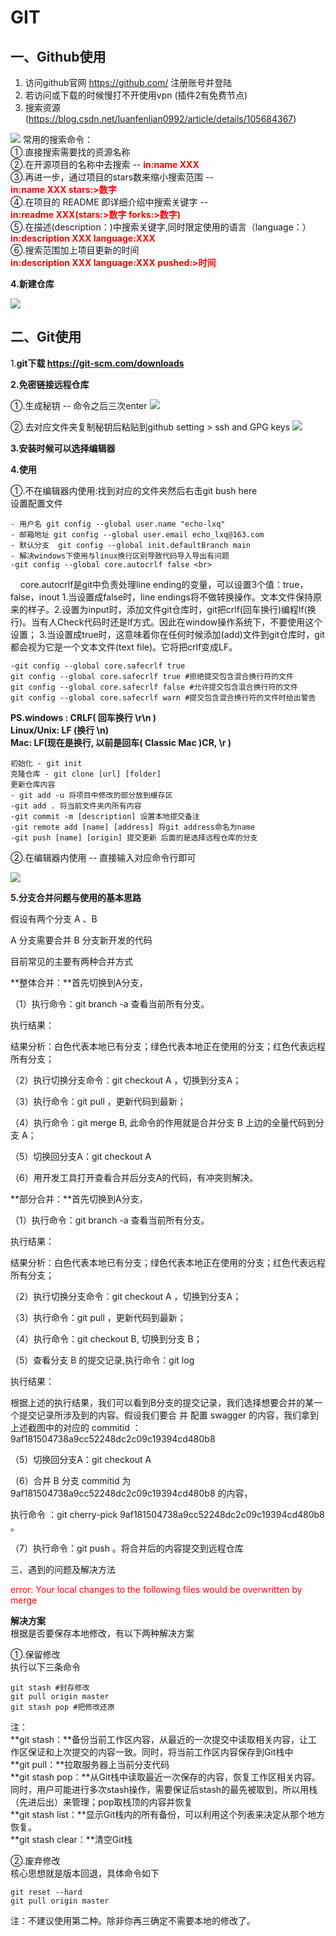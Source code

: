 # GIT #
## 一、Github使用 ##

1. 访问github官网 https://github.com/ 注册账号并登陆
1. 若访问或下载的时候慢打不开使用vpn (插件2有免费节点)
1. 搜索资源(https://blog.csdn.net/luanfenlian0992/article/details/105684367)

![](./images/git_step_01.png)
常用的搜索命令：<br>
①.直接搜索需要找的资源名称<br>
②.在开源项目的名称中去搜索 -- <a style="color:red">**in:name XXX**</a><br>
③.再进一步，通过项目的stars数来缩小搜索范围 -- <br>
<a style="color:red">**in:name XXX stars:>数字** </a> <br>
④.在项目的 README 即详细介绍中搜索关键字 --<br>
<a style="color:red">**in:readme XXX(stars:>数字 forks:>数字)**</a><br>
⑤.在描述(description：)中搜索关键字,同时限定使用的语言（language：）<br>
<a style="color:red">**in:description XXX language:XXX<br>** </a>
⑥.搜索范围加上项目更新的时间<br>
<a style="color:red">**in:description XXX language:XXX pushed:>时间**</a>

**4.新建仓库**

![](./images/git_step_02.png)

## 二、Git使用 ##
1.**git下载 https://git-scm.com/downloads**

**2.免密链接远程仓库**

①.生成秘钥  -- 命令之后三次enter
![](./images/git_step_03.png)

②.去对应文件夹复制秘钥后粘贴到github  setting > ssh and GPG keys
![](./images/git_step_04.png)

**3.安装时候可以选择编辑器**

**4.使用**

①.不在编辑器内使用:找到对应的文件夹然后右击git bush here<br>
设置配置文件  <br>

    - 用户名 git config --global user.name "echo-lxq"
    - 邮箱地址 git config --global user.email echo_lxq@163.com
    - 默认分支  git config --global init.defaultBranch main
    - 解决windows下使用与linux换行区别导致代码导入导出有问题
    -git config --global core.autocrlf false <br>
&nbsp;&nbsp;&nbsp;&nbsp;core.autocrlf是git中负责处理line ending的变量，可以设置3个值：true，false，inout  1.当设置成false时，line endings将不做转换操作。文本文件保持原来的样子。2.设置为input时，添加文件git仓库时，git把crlf(回车换行)编程lf(换行)。当有人Check代码时还是lf方式。因此在window操作系统下，不要使用这个设置； 3.当设置成true时，这意味着你在任何时候添加(add)文件到git仓库时，git都会视为它是一个文本文件(text file)。它将把crlf变成LF。

    -git config --global core.safecrlf true 
    git config --global core.safecrlf true #拒绝提交包含混合换行符的文件
    git config --global core.safecrlf false #允许提交包含混合换行符的文件
    git config --global core.safecrlf warn #提交包含混合换行符的文件时给出警告
**PS.windows : CRLF( 回车换行 \r\n ) <br>
	 Linux/Unix: LF (换行 \n) <br>
	 Mac: LF(现在是换行, 以前是回车( Classic Mac )CR, \r )<br>**

    初始化 - git init
    克隆仓库 - git clone [url] [folder]
    更新仓库内容 
    - git add -u 将项目中修改的部分放到缓存区  
    -git add . 将当前文件夹内所有内容
    -git commit -m [description] 设置本地提交备注
    -git remote add [name] [address] 将git address命名为name
    -git push [name] [origin] 提交更新 后面的是选择远程仓库的分支
     
②.在编辑器内使用 -- 直接输入对应命令行即可

![](./images/git_step_05.png)

**5.分支合并问题与使用的基本思路**

假设有两个分支 A 、B

A 分支需要合并 B 分支新开发的代码

目前常见的主要有两种合并方式

**整体合并：**首先切换到A分支，

（1）执行命令：git branch -a 查看当前所有分支。

执行结果：

结果分析：白色代表本地已有分支；绿色代表本地正在使用的分支；红色代表远程所有分支；

（2）执行切换分支命令：git checkout A ，切换到分支A；

（3）执行命令：git pull ，更新代码到最新；

（4）执行命令：git merge B, 此命令的作用就是合并分支 B 上边的全量代码到分支 A；

（5）切换回分支A：git checkout A

（6）用开发工具打开查看合并后分支A的代码，有冲突则解决。

**部分合并：**首先切换到A分支，

（1）执行命令：git branch -a 查看当前所有分支。

执行结果：

结果分析：白色代表本地已有分支；绿色代表本地正在使用的分支；红色代表远程所有分支；

（2）执行切换分支命令：git checkout A ，切换到分支A；

（3）执行命令：git pull ，更新代码到最新；

（4）执行命令：git checkout B, 切换到分支 B；

（5）查看分支 B 的提交记录,执行命令：git log 

   执行结果：

  根据上述的执行结果，我们可以看到B分支的提交记录，我们选择想要合并的某一个提交记录所涉及到的内容。假设我们要合      并 配置 swagger 的内容，我们拿到上述截图中的对应的 commitid ：9af181504738a9cc52248dc2c09c19394cd480b8

（5）切换回分支A：git checkout A

（6）合并 B 分支 commitid 为 9af181504738a9cc52248dc2c09c19394cd480b8 的内容，

  执行命令 ：git cherry-pick 9af181504738a9cc52248dc2c09c19394cd480b8 。

（7）执行命令：git push 。将合并后的内容提交到远程仓库

三、遇到的问题及解决方法

<a style="color:red;">error: Your local changes to the following files would be overwritten by merge</a>

**解决方案<br>**
根据是否要保存本地修改，有以下两种解决方案

①.保留修改<br>
执行以下三条命令

	git stash #封存修改
	git pull origin master 
	git stash pop #把修改还原
注：<br>
**git stash：**备份当前工作区内容，从最近的一次提交中读取相关内容，让工作区保证和上次提交的内容一致。同时，将当前工作区内容保存到Git栈中<br>
**git pull：**拉取服务器上当前分支代码<br>
**git stash pop：**从Git栈中读取最近一次保存的内容，恢复工作区相关内容。同时，用户可能进行多次stash操作，需要保证后stash的最先被取到，所以用栈（先进后出）来管理；pop取栈顶的内容并恢复<br>
**git stash list：**显示Git栈内的所有备份，可以利用这个列表来决定从那个地方恢复。<br>
**git stash clear：**清空Git栈<br>

②.废弃修改<br>
核心思想就是版本回退，具体命令如下

    git reset --hard 
    git pull origin master
注：不建议使用第二种。除非你再三确定不需要本地的修改了。